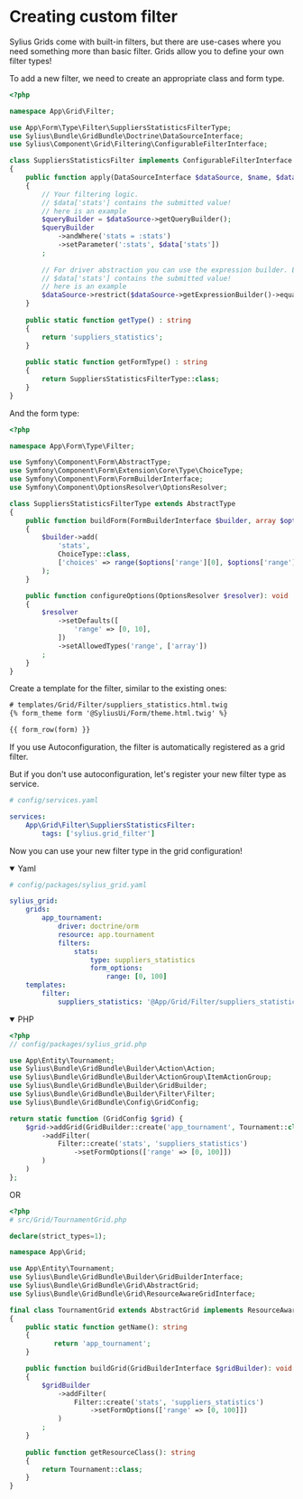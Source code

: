 Creating custom filter
======================

Sylius Grids come with built-in filters, but there are use-cases where you need something more than basic filter. Grids allow you to define your own filter types!

To add a new filter, we need to create an appropriate class and form type.

```php
<?php

namespace App\Grid\Filter;

use App\Form\Type\Filter\SuppliersStatisticsFilterType;
use Sylius\Bundle\GridBundle\Doctrine\DataSourceInterface;
use Sylius\Component\Grid\Filtering\ConfigurableFilterInterface;

class SuppliersStatisticsFilter implements ConfigurableFilterInterface
{
    public function apply(DataSourceInterface $dataSource, $name, $data, array $options = []): void
    {
        // Your filtering logic.
        // $data['stats'] contains the submitted value!
        // here is an example
        $queryBuilder = $dataSource->getQueryBuilder();
        $queryBuilder
            ->andWhere('stats = :stats')
            ->setParameter(':stats', $data['stats'])
        ;
    
        // For driver abstraction you can use the expression builder. ExpressionBuilder is kind of query builder.
        // $data['stats'] contains the submitted value!
        // here is an example
        $dataSource->restrict($dataSource->getExpressionBuilder()->equals('stats', $data['stats']));
    }
    
    public static function getType() : string
    {
        return 'suppliers_statistics';
    }
    
    public static function getFormType() : string
    {
        return SuppliersStatisticsFilterType::class;
    }
}
```

And the form type:

```php
<?php

namespace App\Form\Type\Filter;

use Symfony\Component\Form\AbstractType;
use Symfony\Component\Form\Extension\Core\Type\ChoiceType;
use Symfony\Component\Form\FormBuilderInterface;
use Symfony\Component\OptionsResolver\OptionsResolver;

class SuppliersStatisticsFilterType extends AbstractType
{
    public function buildForm(FormBuilderInterface $builder, array $options): void
    {
        $builder->add(
            'stats',
            ChoiceType::class,
            ['choices' => range($options['range'][0], $options['range'][1])]
        );
    }

    public function configureOptions(OptionsResolver $resolver): void
    {
        $resolver
            ->setDefaults([
                'range' => [0, 10],
            ])
            ->setAllowedTypes('range', ['array'])
        ;
    }
}
```

Create a template for the filter, similar to the existing ones:

```html
# templates/Grid/Filter/suppliers_statistics.html.twig
{% form_theme form '@SyliusUi/Form/theme.html.twig' %}

{{ form_row(form) }}
```


If you use Autoconfiguration, the filter is automatically registered as a grid filter.

But if you don't use autoconfiguration, let's register your new filter type as service.

```yaml
# config/services.yaml

services:
    App\Grid\Filter\SuppliersStatisticsFilter:
        tags: ['sylius.grid_filter']
```

Now you can use your new filter type in the grid configuration!

<details open><summary>Yaml</summary>

```yaml
# config/packages/sylius_grid.yaml

sylius_grid:
    grids:
        app_tournament:
            driver: doctrine/orm
            resource: app.tournament
            filters:
                stats:
                    type: suppliers_statistics
                    form_options:
                        range: [0, 100]
    templates:
        filter:
            suppliers_statistics: '@App/Grid/Filter/suppliers_statistics.html.twig'
```

</details>

<details open><summary>PHP</summary>

```php
<?php
// config/packages/sylius_grid.php

use App\Entity\Tournament;
use Sylius\Bundle\GridBundle\Builder\Action\Action;
use Sylius\Bundle\GridBundle\Builder\ActionGroup\ItemActionGroup;
use Sylius\Bundle\GridBundle\Builder\GridBuilder;
use Sylius\Bundle\GridBundle\Builder\Filter\Filter;
use Sylius\Bundle\GridBundle\Config\GridConfig;

return static function (GridConfig $grid) {
    $grid->addGrid(GridBuilder::create('app_tournament', Tournament::class)
        ->addFilter(
            Filter::create('stats', 'suppliers_statistics')
                ->setFormOptions(['range' => [0, 100]])
        )
    )
};
```

OR

```php
<?php
# src/Grid/TournamentGrid.php

declare(strict_types=1);

namespace App\Grid;

use App\Entity\Tournament;
use Sylius\Bundle\GridBundle\Builder\GridBuilderInterface;
use Sylius\Bundle\GridBundle\Grid\AbstractGrid;
use Sylius\Bundle\GridBundle\Grid\ResourceAwareGridInterface;

final class TournamentGrid extends AbstractGrid implements ResourceAwareGridInterface
{
    public static function getName(): string
    {
           return 'app_tournament';
    }

    public function buildGrid(GridBuilderInterface $gridBuilder): void
    {
        $gridBuilder
            ->addFilter(
                Filter::create('stats', 'suppliers_statistics')
                    ->setFormOptions(['range' => [0, 100]])
            )
        ;    
    }
    
    public function getResourceClass(): string
    {
        return Tournament::class;
    }
}
```

</details>
